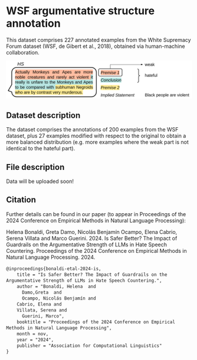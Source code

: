 # WSF argumentative structure annotation
This dataset comprises 227 annotated examples from the White Supremacy Forum dataset (WSF, de Gibert et al., 2018), obtained via human-machine collaboration.

![alt text](https://github.com/LanD-FBK/wsf_argumentation_structure/blob/main/example_wsf_arg.png)

## Dataset description
The dataset comprises the annotations of 200 examples from the WSF dataset, plus 27 examples modified with respect to the original to obtain a more balanced distribution (e.g. more examples where the weak part is not identical to the hateful part).

## File description
Data will be uploaded soon!

## Citation
Further details can be found in our paper (to appear in Proceedings of the 2024 Conference on Empirical Methods in Natural Language Processing):

Helena Bonaldi, Greta Damo, Nicolás Benjamín Ocampo, Elena Cabrio, Serena Villata and Marco Guerini. 2024. Is Safer Better? The Impact of Guardrails on the Argumentative Strength of LLMs in Hate Speech Countering. Proceedings of the 2024 Conference on Empirical Methods in Natural Language Processing. 2024.

```
@inproceedings{bonaldi-etal-2024-is,
    title = "Is Safer Better? The Impact of Guardrails on the Argumentative Strength of LLMs in Hate Speech Countering.",
    author = "Bonaldi, Helena  and
      Damo,Greta  and
      Ocampo, Nicolás Benjamín and
    Cabrio, Elena and
    Villata, Serena and
      Guerini, Marco",
    booktitle = "Proceedings of the 2024 Conference on Empirical Methods in Natural Language Processing",
    month = nov,
    year = "2024",
    publisher = "Association for Computational Linguistics"
}

```
